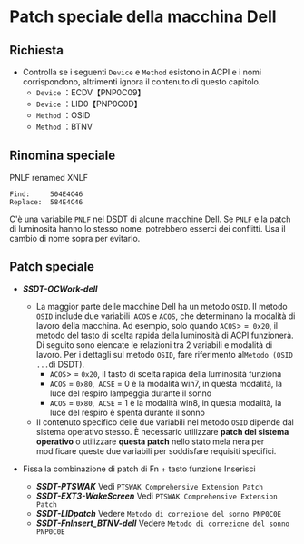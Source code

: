 # Patch speciale della macchina Dell

## Richiesta

- Controlla se i seguenti `Device` e `Method` esistono in ACPI e i nomi corrispondono, altrimenti ignora il contenuto di questo capitolo.
  - `Device` ：ECDV【PNP0C09】
  - `Device` ：LID0【PNP0C0D】
  - `Method` ：OSID
  - `Method` ：BTNV

## Rinomina speciale

PNLF renamed XNLF

```text
Find:     504E4C46
Replace:  584E4C46
```

C'è una variabile `PNLF` nel DSDT di alcune macchine Dell. Se `PNLF` e la patch di luminosità hanno lo stesso nome, potrebbero esserci dei conflitti. Usa il cambio di nome sopra per evitarlo.

## Patch speciale

- ***SSDT-OCWork-dell***
  - La maggior parte delle macchine Dell ha un metodo `OSID`. Il metodo `OSID` include due variabili` ACOS` e `ACOS`, che determinano la modalità di lavoro della macchina. Ad esempio, solo quando `ACOS`> =` 0x20`, il metodo del tasto di scelta rapida della luminosità di ACPI funzionerà. Di seguito sono elencate le relazioni tra 2 variabili e modalità di lavoro. Per i dettagli sul metodo `OSID`, fare riferimento al` Metodo (OSID ... `di DSDT).
    - `ACOS`> = `0x20`, il tasto di scelta rapida della luminosità funziona
    - `ACOS` = `0x80`,` ACSE` = 0 è la modalità win7, in questa modalità, la luce del respiro lampeggia durante il sonno
    - `ACOS` = `0x80`,` ACSE` = 1 è la modalità win8, in questa modalità, la luce del respiro è spenta durante il sonno
  - Il contenuto specifico delle due variabili nel metodo `OSID` dipende dal sistema operativo stesso. È necessario utilizzare **patch del sistema operativo** o utilizzare **questa patch** nello stato mela nera per modificare queste due variabili per soddisfare requisiti specifici.

- Fissa la combinazione di patch di Fn + tasto funzione Inserisci
  
  - ***SSDT-PTSWAK*** Vedi `PTSWAK Comprehensive Extension Patch`
  - ***SSDT-EXT3-WakeScreen*** Vedi `PTSWAK Comprehensive Extension Patch`
  - ***SSDT-LIDpatch*** Vedere `Metodo di correzione del sonno PNP0C0E`
  - ***SSDT-FnInsert_BTNV-dell*** Vedere `Metodo di correzione del sonno PNP0C0E`
